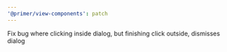 ```yaml
---
'@primer/view-components': patch
---
```


Fix bug where clicking inside dialog, but finishing click outside, dismisses dialog
